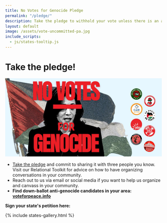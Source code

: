```yaml
---
title: No Votes for Genocide Pledge
permalink: "/pledge/"
description: Take the pledge to withhold your vote unless there is an arms embargo on Election Day.
layout: default
image: /assets/vote-uncommitted-pa.jpg
include_scripts: 
  - js/states-tooltip.js
---
```



# Take the pledge!

![No Votes for Genocide Banner](/assets/nv4g-logos.jpeg)


* [Take the
  pledge](https://actionnetwork.org/petitions/no-votes-for-genocide/) and
  commit to sharing it with three people you know. Visit our Relational Toolkit
  for advice on how to have organizing conversations in your community.
* Reach out to us via email or social media if you want to help us organize
and canvass in your community.
* **Find down-ballot anti-genocide candidates in your area:
[voteforpeace.info](https://voteforpeace.info)**

<div id="home"> <div class="prelude">

<p style="font-weight: bold">Sign your state's petition here:</p>

{% include states-gallery.html %} </div> </div>

